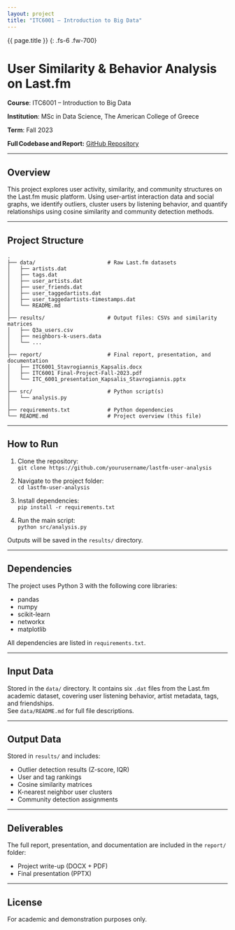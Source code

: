 ```yaml
---
layout: project
title: "ITC6001 – Introduction to Big Data"
---
```


{{ page.title }}
{: .fs-6 .fw-700}

# User Similarity & Behavior Analysis on Last.fm  
**Course**: ITC6001 – Introduction to Big Data  

**Institution**: MSc in Data Science, The American College of Greece  

**Term**: Fall 2023  

**Full Codebase and Report:** [GitHub Repository](https://github.com/C-Kapsalis/ITC6001---Introduction-to-Big-Data)

---


## Overview  
This project explores user activity, similarity, and community structures on the Last.fm music platform. Using user-artist interaction data and social graphs, we identify outliers, cluster users by listening behavior, and quantify relationships using cosine similarity and community detection methods.

---


## Project Structure

```
.
├── data/                       # Raw Last.fm datasets
│   ├── artists.dat
│   ├── tags.dat
│   ├── user_artists.dat
│   ├── user_friends.dat
│   ├── user_taggedartists.dat
│   ├── user_taggedartists-timestamps.dat
│   └── README.md
│
├── results/                    # Output files: CSVs and similarity matrices
│   ├── Q3a_users.csv
│   ├── neighbors-k-users.data
│   └── ...
│
├── report/                     # Final report, presentation, and documentation
│   ├── ITC6001_Stavrogiannis_Kapsalis.docx
│   ├── ITC6001 Final-Project-Fall-2023.pdf
│   └── ITC_6001_presentation_Kapsalis_Stavrogiannis.pptx
│
├── src/                        # Python script(s)
│   └── analysis.py
│
├── requirements.txt            # Python dependencies
└── README.md                   # Project overview (this file)
```

---


## How to Run

1. Clone the repository:  
   `git clone https://github.com/yourusername/lastfm-user-analysis`

2. Navigate to the project folder:  
   `cd lastfm-user-analysis`

3. Install dependencies:  
   `pip install -r requirements.txt`

4. Run the main script:  
   `python src/analysis.py`

Outputs will be saved in the `results/` directory.

---


## Dependencies  
The project uses Python 3 with the following core libraries:
- pandas
- numpy
- scikit-learn
- networkx
- matplotlib

All dependencies are listed in `requirements.txt`.

---


## Input Data  
Stored in the `data/` directory. It contains six `.dat` files from the Last.fm academic dataset, covering user listening behavior, artist metadata, tags, and friendships.  
See `data/README.md` for full file descriptions.

---


## Output Data  
Stored in `results/` and includes:
- Outlier detection results (Z-score, IQR)
- User and tag rankings
- Cosine similarity matrices
- K-nearest neighbor user clusters
- Community detection assignments

---


## Deliverables  
The full report, presentation, and documentation are included in the `report/` folder:
- Project write-up (DOCX + PDF)
- Final presentation (PPTX)

---


## License  
For academic and demonstration purposes only.